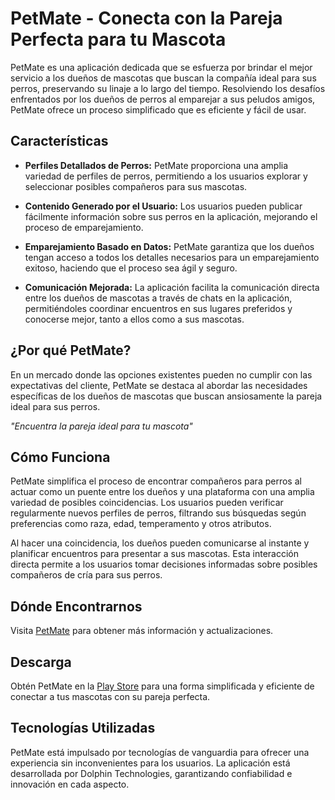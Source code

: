# PetMate - Conecta con la Pareja Perfecta para tu Mascota

PetMate es una aplicación dedicada que se esfuerza por brindar el mejor servicio a los dueños de mascotas que buscan la compañía ideal para sus perros, preservando su linaje a lo largo del tiempo. Resolviendo los desafíos enfrentados por los dueños de perros al emparejar a sus peludos amigos, PetMate ofrece un proceso simplificado que es eficiente y fácil de usar.

## Características

- **Perfiles Detallados de Perros:** PetMate proporciona una amplia variedad de perfiles de perros, permitiendo a los usuarios explorar y seleccionar posibles compañeros para sus mascotas.
  
- **Contenido Generado por el Usuario:** Los usuarios pueden publicar fácilmente información sobre sus perros en la aplicación, mejorando el proceso de emparejamiento.

- **Emparejamiento Basado en Datos:** PetMate garantiza que los dueños tengan acceso a todos los detalles necesarios para un emparejamiento exitoso, haciendo que el proceso sea ágil y seguro.

- **Comunicación Mejorada:** La aplicación facilita la comunicación directa entre los dueños de mascotas a través de chats en la aplicación, permitiéndoles coordinar encuentros en sus lugares preferidos y conocerse mejor, tanto a ellos como a sus mascotas.

## ¿Por qué PetMate?

En un mercado donde las opciones existentes pueden no cumplir con las expectativas del cliente, PetMate se destaca al abordar las necesidades específicas de los dueños de mascotas que buscan ansiosamente la pareja ideal para sus perros.

_"Encuentra la pareja ideal para tu mascota"_

## Cómo Funciona

PetMate simplifica el proceso de encontrar compañeros para perros al actuar como un puente entre los dueños y una plataforma con una amplia variedad de posibles coincidencias. Los usuarios pueden verificar regularmente nuevos perfiles de perros, filtrando sus búsquedas según preferencias como raza, edad, temperamento y otros atributos.

Al hacer una coincidencia, los dueños pueden comunicarse al instante y planificar encuentros para presentar a sus mascotas. Esta interacción directa permite a los usuarios tomar decisiones informadas sobre posibles compañeros de cría para sus perros.

## Dónde Encontrarnos

Visita [PetMate](https://www.petmate.com) para obtener más información y actualizaciones.

## Descarga

Obtén PetMate en la [Play Store](https://play.google.com/petmate) para una forma simplificada y eficiente de conectar a tus mascotas con su pareja perfecta.

## Tecnologías Utilizadas

PetMate está impulsado por tecnologías de vanguardia para ofrecer una experiencia sin inconvenientes para los usuarios. La aplicación está desarrollada por Dolphin Technologies, garantizando confiabilidad e innovación en cada aspecto.
